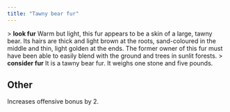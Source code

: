 ```yaml
---
title: "Tawny bear fur"
---
```


\> **look fur**
Warm but light, this fur appears to be a skin of a large, tawny bear.
Its hairs
are thick and light brown at the roots, sand-coloured in the middle and
thin,
light golden at the ends. The former owner of this fur must have been
able to
easily blend with the ground and trees in sunlit forests.
\> **consider fur**
It is a tawny bear fur.
It weighs one stone and five pounds.

## Other

Increases offensive bonus by 2.